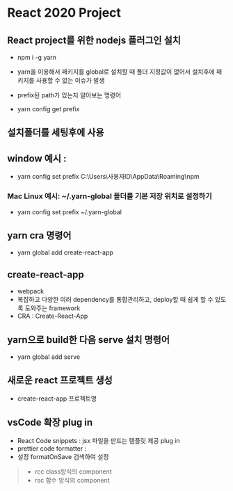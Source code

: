 # React 2020 Project

## React project를 위한 nodejs 플러그인 설치

- npm i -g yarn

* yarn을 이용해서 패키지를 global로 설치할 때 폴더 지정값이 없어서
  설치후에 패키지를 사용할 수 없는 이슈가 발생

* prefix된 path가 있는지 알아보는 명령어
* yarn config get prefix

## 설치폴더를 세팅후에 사용

## window 예시 :

- yarn config set prefix C:\Users\사용자ID\AppData\Roaming\npm

### Mac Linux 예시: ~/.yarn-global 폴더를 기본 저장 위치로 설정하기

- yarn config set prefix ~/.yarn-global

## yarn cra 명령어

- yarn global add create-react-app

## create-react-app

- webpack
- 복잡하고 다양한 여러 dependency를 통합관리하고, deploy할 때
  쉽게 할 수 있도록 도와주는 framework
- CRA : Create-React-App

## yarn으로 build한 다음 serve 설치 명령어

- yarn global add serve

## 새로운 react 프로젝트 생성

- create-react-app 프로젝트명

## vsCode 확장 plug in

- React Code snippets : jsx 파일을 만드는 템플릿 제공 plug in
- prettier code formatter :
- 설정 formatOnSave 검색하여 설정

> - rcc class방식의 component
> - rsc 함수 방식의 component

